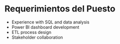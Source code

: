 # Requerimientos del Puesto

- Experience with SQL and data analysis
- Power BI dashboard development
- ETL process design
- Stakeholder collaboration
